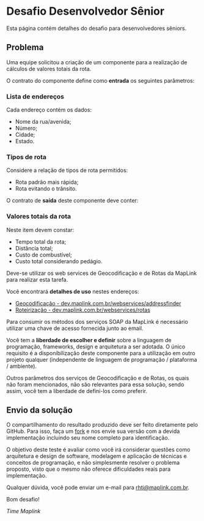 Desafio Desenvolvedor Sênior
======================================

Esta página contém detalhes do desafio para desenvolvedores sêniors.

## Problema

Uma equipe solicitou a criação de um componente para a realização de cálculos de valores totais da rota.

O contrato do componente define como <b>entrada</b> os seguintes parâmetros:

### Lista de endereços

Cada endereço contém os dados:

* Nome da rua/avenida;
* Número;
* Cidade;
* Estado.

### Tipos de rota

Considere a relação de tipos de rota permitidos:

* Rota padrão mais rápida;
* Rota evitando o trânsito.

O contrato de <b>saída</b> deste componente deve conter:

### Valores totais da rota

Neste item devem constar: 

* Tempo total da rota;
* Distância total;
* Custo de combustível;
* Custo total considerando pedágio.

Deve-se utilizar os web services de Geocodificação e de Rotas da MapLink para realizar esta tarefa. 

Você encontrará <b>detalhes de uso</b> nestes endereços:

* <a href="http://dev.maplink.com.br/webservices/addressfinder/" target="_blank">Geocodificação - dev.maplink.com.br/webservices/addressfinder</a>
* <a href="http://dev.maplink.com.br/webservices/rotas/" target="_blank">Roteirização - dev.maplink.com.br/webservices/rotas</a>

Para consumir os métodos dos serviços SOAP da MapLink é necessário utilizar uma chave de acesso fornecida junto ao email.

Você tem a <b>liberdade de escolher e definir</b> sobre a linguagem de programação, frameworks, design e arquitetura a ser adotada. O único requisito é a disponibilização deste componente para a utilização em outro projeto qualquer (independente de linguagem de programação / plataforma / ambiente).

Outros parâmetros dos serviços de Geocodificação e de Rotas, os quais não foram mencionados, não são relevantes para essa solução, sendo assim, você tem a liberdade de defini-los como preferir.

## Envio da solução

O compartilhamento do resultado produzido deve ser feito diretamente pelo GitHub. Para isso, faça um <a href="https://help.github.com/articles/fork-a-repo" target="_blank">fork</a> e nos envie sua versão com a devida implementação incluindo seu nome completo para identificação.

O objetivo deste teste é avaliar como você irá considerar questões como arquitetura e design de software, modelagem e aplicação de técnicas e conceitos de programação, e não simplesmente resolver o problema proposto, visto que o mesmo não oferece dificuldades reais para implementação.

Qualquer dúvida, você pode enviar um e-mail para rhti@maplink.com.br.

Bom desafio!

*Time Maplink*
